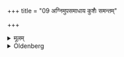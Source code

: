 +++
title = "09 अग्निमुपसमाधाय कुशैः समन्तम्"

+++

<details><summary>मूलम्</summary>

अग्निमुपसमाधाय कुशैः समन्तं परिस्तृणुयात्पुरस्ताद्दक्षिणत उत्तरतः पश्चादिति ९
</details>

<details><summary>Oldenberg</summary>

9. Having put wood on the fire, he should strew Kuśa grass round it on all sides, to the east, to the south, to the north, to the west
</details>
